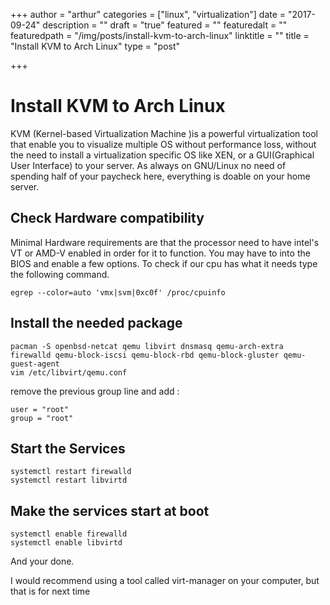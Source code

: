 +++
author = "arthur"
categories = ["linux", "virtualization"]
date = "2017-09-24"
description = ""
draft = "true"
featured = ""
featuredalt = ""
featuredpath = "/img/posts/install-kvm-to-arch-linux"
linktitle = ""
title = "Install KVM to Arch Linux"
type = "post"

+++

# Install KVM to Arch Linux

KVM (Kernel-based Virtualization Machine )is a powerful virtualization tool that enable you to visualize multiple OS without performance loss, without the need to install a virtualization specific OS like XEN, or a GUI(Graphical User Interface) to your server. As always on GNU/Linux no need of spending half of your paycheck here, everything is doable on your home server.

## Check Hardware compatibility

Minimal Hardware requirements are that the processor need to have intel's VT or AMD-V enabled in order for it to function. You may have to into the BIOS and enable a few options. To check if our cpu has what it needs type the following command.

```shell
egrep --color=auto 'vmx|svm|0xc0f' /proc/cpuinfo
```

## Install the needed package

```shell
pacman -S openbsd-netcat qemu libvirt dnsmasq qemu-arch-extra firewalld qemu-block-iscsi qemu-block-rbd qemu-block-gluster qemu-guest-agent
vim /etc/libvirt/qemu.conf
```

remove the previous group line and add :

```shell
user = "root"
group = "root"
```

## Start the Services

```shell
systemctl restart firewalld
systemctl restart libvirtd
```

## Make the services start at boot

```shell
systemctl enable firewalld
systemctl enable libvirtd
```

And your done.

I would recommend using a tool called virt-manager on your computer, but that is for next time
